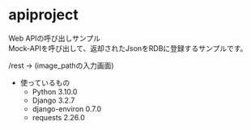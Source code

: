# apiproject
Web APIの呼び出しサンプル <br>
Mock-APIを呼び出して、返却されたJsonをRDBに登録するサンプルです。

/rest → (image_pathの入力画面)

* 使っているもの
    * Python 3.10.0
    * Django 3.2.7
    * django-environ 0.7.0
    * requests 2.26.0
